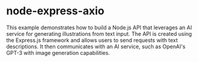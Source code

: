 # node-express-axio
This example demonstrates how to build a Node.js API that leverages an AI service for generating illustrations from text input. The API is created using the Express.js framework and allows users to send requests with text descriptions. It then communicates with an AI service, such as OpenAI's GPT-3 with image generation capabilities.

